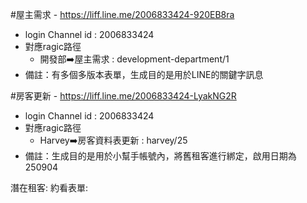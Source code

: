 #屋主需求 - https://liff.line.me/2006833424-920EB8ra
- login Channel id : 2006833424
- 對應ragic路徑
  - 開發部➡️屋主需求 : development-department/1
- 備註：有多個多版本表單，生成目的是用於LINE的關鍵字訊息

#房客更新 - https://liff.line.me/2006833424-LyakNG2R
- login Channel id : 2006833424
- 對應ragic路徑
  - Harvey➡️房客資料表更新 : harvey/25
- 備註：生成目的是用於小幫手帳號內，將舊租客進行綁定，啟用日期為 250904


潛在租客:
約看表單:
